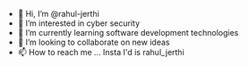- 👋 Hi, I’m @rahul-jerthi
- 👀 I’m interested in cyber security 
- 🌱 I’m currently learning software development technologies
- 💞️ I’m looking to collaborate on new ideas 
- 📫 How to reach me ... Insta I'd is  rahul_jerthi

<!---
rahul-jerthi/rahul-jerthi is a ✨ special ✨ repository because its `README.md` (this file) appears on your GitHub profile.
You can click the Preview link to take a look at your changes.
--->
